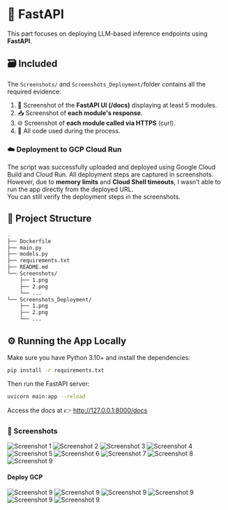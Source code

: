 # 🚀 FastAPI

This part focuses on deploying LLM-based inference endpoints using **FastAPI**.

## 🗃️ Included

The `Screenshots/` and `Screenshots_Deployment/`folder contains all the required evidence:

1. 📄 Screenshot of the **FastAPI UI (/docs)** displaying at least 5 modules.
2. 📥 Screenshot of **each module's response**.
3. 🌐 Screenshot of **each module called via HTTPS** (curl).
4. 🧾 All code used during the process.

### ☁️ Deployment to GCP Cloud Run

The script was successfully uploaded and deployed using Google Cloud Build and Cloud Run. All deployment steps are captured in screenshots.  
However, due to **memory limits** and **Cloud Shell timeouts**, I wasn’t able to run the app directly from the deployed URL.  
You can still verify the deployment steps in the screenshots.

## 📁 Project Structure
```bash
.
├── Dockerfile
├── main.py                
├── models.py              
├── requirements.txt       
├── README.md
└── Screenshots/
    ├── 1.png
    ├── 2.png
    └── ...           
└── Screenshots_Deployment/
    ├── 1.png
    ├── 2.png
    └── ...
```

## ⚙️ Running the App Locally

Make sure you have Python 3.10+ and install the dependencies:

```bash
pip install -r requirements.txt
```

Then run the FastAPI server:

```bash
uvicorn main:app --reload
```

Access the docs at 👉 http://127.0.0.1:8000/docs

### 📸 Screenshots

![Screenshot 1](https://github.com/syllerim/mlops-llmops-lab/blob/main/FastAPI-app/Screenshots/1.all_endpoints.png?raw=true)
![Screenshot 2](https://github.com/syllerim/mlops-llmops-lab/blob/main/FastAPI-app/Screenshots/2.reverse_name_get.png?raw=true)
![Screenshot 3](https://github.com/syllerim/mlops-llmops-lab/blob/main/FastAPI-app/Screenshots/3.user_life_stats_post.png?raw=true)
![Screenshot 4](https://github.com/syllerim/mlops-llmops-lab/blob/main/FastAPI-app/Screenshots/4.read_dataframe_get.png?raw=true)
![Screenshot 5](https://github.com/syllerim/mlops-llmops-lab/blob/main/FastAPI-app/Screenshots/5.read_dataframe_postition_get.png?raw=true)
![Screenshot 6](https://github.com/syllerim/mlops-llmops-lab/blob/main/FastAPI-app/Screenshots/6.sentiment_classifier_get.png?raw=true)
![Screenshot 7](https://github.com/syllerim/mlops-llmops-lab/blob/main/FastAPI-app/Screenshots/7.text_summarizer_get.png?raw=true)
![Screenshot 8](https://github.com/syllerim/mlops-llmops-lab/blob/main/FastAPI-app/Screenshots/8.https_calls_1.png?raw=true)
![Screenshot 9](https://github.com/syllerim/mlops-llmops-lab/blob/main/FastAPI-app/Screenshots/9.https_calls_2.png?raw=true)

#### Deploy GCP

![Screenshot 9](https://github.com/syllerim/mlops-llmops-lab/blob/main/FastAPI-app/Screenshots_Deployment/1.deploy_GCP_Cloud_Run.png?raw=true)
![Screenshot 9](https://github.com/syllerim/mlops-llmops-lab/blob/main/FastAPI-app/Screenshots_Deployment/2.deploy_GCP_Cloud_Run_metrics.png?raw=true)
![Screenshot 9](https://github.com/syllerim/mlops-llmops-lab/blob/main/FastAPI-app/Screenshots_Deployment/3.deploy_GCP_logs.png?raw=true)
![Screenshot 9](https://github.com/syllerim/mlops-llmops-lab/blob/main/FastAPI-app/Screenshots_Deployment/4.deploy_GCP_Cloud_Run_exceeded_memory_limits.png?raw=true)
![Screenshot 9](https://github.com/syllerim/mlops-llmops-lab/blob/main/FastAPI-app/Screenshots_Deployment/5.Serive_Unavailable.png?raw=true)
![Screenshot 9](https://github.com/syllerim/mlops-llmops-lab/blob/main/FastAPI-app/Screenshots_Deployment/6.Exceeded_cloud_shell.png?raw=true)
